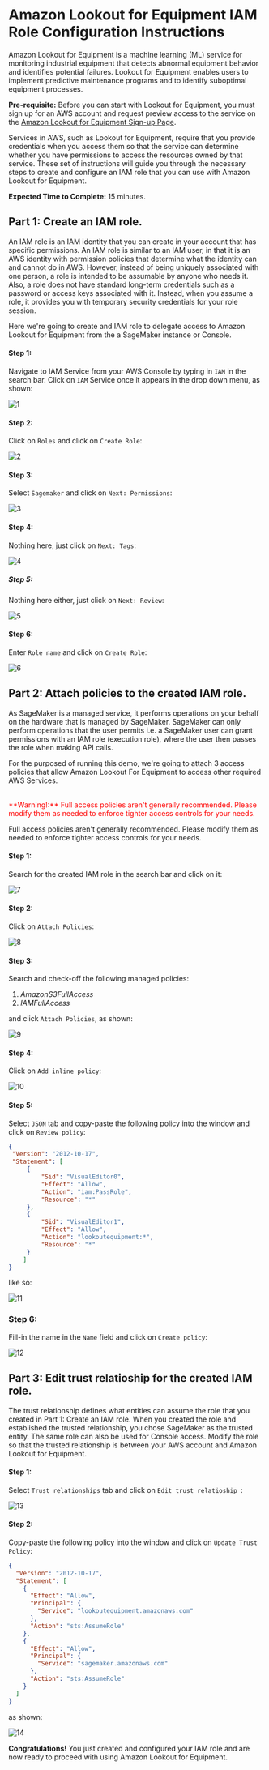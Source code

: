 # Amazon Lookout for Equipment IAM Role Configuration Instructions
Amazon Lookout for Equipment is a machine learning (ML) service for monitoring industrial equipment that detects abnormal equipment behavior and identifies potential failures. Lookout for Equipment enables users to implement predictive maintenance programs and to identify suboptimal equipment processes. 


**Pre-requisite:**
Before you can start with Lookout for Equipment, you must sign up for an AWS account and request preview access to the service on the [Amazon Lookout for Equipment Sign-up Page](https://pages.awscloud.com/Amazon-Lookout-for-Equipment-Preview.html). 

Services in AWS, such as Lookout for Equipment, require that you provide credentials when you access them so that the service can determine whether you have permissions to access the resources owned by that service. These set of instructions will guide you through the necessary steps to create and configure an IAM role that you can use with Amazon Lookout for Equipment.

**Expected Time to Complete:** 15 minutes. 

## Part 1: Create an IAM role.

An IAM role is an IAM identity that you can create in your account that has specific permissions. An IAM role is similar to an IAM user, in that it is an AWS identity with permission policies that determine what the identity can and cannot do in AWS. However, instead of being uniquely associated with one person, a role is intended to be assumable by anyone who needs it. Also, a role does not have standard long-term credentials such as a password or access keys associated with it. Instead, when you assume a role, it provides you with temporary security credentials for your role session. 

Here we're going to create and IAM role to delegate access to Amazon Lookout for Equipment from the a SageMaker instance or Console. 


#### Step 1: 
Navigate to IAM Service from your AWS Console by typing in `IAM` in the search bar. Click on `IAM` Service once it appears in the drop down menu, as shown:

![1](screenshots/1.png)


#### Step 2:
Click on `Roles` and click on `Create Role`:

![2](screenshots/2.png)


#### Step 3:
Select `Sagemaker` and click on `Next: Permissions`:

![3](screenshots/3.png)


#### Step 4:
Nothing here, just click on `Next: Tags`:

![4](screenshots/4.png)


##### Step 5:
Nothing here either, just click on `Next: Review`:

![5](screenshots/5.png)


#### Step 6:
Enter `Role name` and click on `Create Role`:

![6](screenshots/6.png)


## Part 2: Attach policies to the created IAM role.

As SageMaker is a managed service, it performs operations on your behalf on the hardware that is managed by SageMaker. SageMaker can only perform operations that the user permits i.e. a SageMaker user can grant permissions with an IAM role (execution role), where the user then passes the role when making API calls.

For the purposed of running this demo, we're going to attach 3 access policies that allow Amazon Lookout For Equipment to access other required AWS Services. 

</br>
<span style="color:red"> **Warning!:** Full access policies aren't generally recommended. Please modify them as needed to enforce tighter access controls for your needs. </span>


Full access policies aren't generally recommended. Please modify them as needed to enforce tighter access controls for your needs.


#### Step 1:
Search for the created IAM role in the search bar and click on it:

![7](screenshots/7.png)


#### Step 2:
Click on `Attach Policies`:

![8](screenshots/8.png)


#### Step 3:
Search and check-off the following managed policies:
1. _AmazonS3FullAccess_
2. _IAMFullAccess_

and click `Attach Policies`, as shown:

![9](screenshots/9.png)


#### Step 4:
Click on `Add inline policy`:

![10](screenshots/10.png)


#### Step 5: 
Select `JSON` tab and copy-paste the following policy into the window and click on `Review policy`: 

```json
{
 "Version": "2012-10-17",
 "Statement": [
     {
         "Sid": "VisualEditor0",
         "Effect": "Allow",
         "Action": "iam:PassRole",
         "Resource": "*"
     },
     {
         "Sid": "VisualEditor1",
         "Effect": "Allow",
         "Action": "lookoutequipment:*",
         "Resource": "*"
     }
    ]
}
```

like so:

![11](screenshots/11.png)

### Step 6:
Fill-in the name in the `Name` field and click on `Create policy`:

![12](screenshots/12.png)


## Part 3: Edit trust relatioship for the created IAM role.

The trust relationship defines what entities can assume the role that you created in Part 1: Create an IAM role. When you created the role and established the trusted relationship, you chose SageMaker as the trusted entity. The same role can also be used for Console access. Modify the role so that the trusted relationship is between your AWS account and Amazon Lookout for Equipment. 


#### Step 1:
Select `Trust relationships` tab and click on `Edit trust relatioship `:

![13](screenshots/13.png)


#### Step 2:
Copy-paste the following policy into the window and click on `Update Trust Policy`:

```json
{
  "Version": "2012-10-17",
  "Statement": [
    {
      "Effect": "Allow",
      "Principal": {
        "Service": "lookoutequipment.amazonaws.com"
      },
      "Action": "sts:AssumeRole"
    },
    {
      "Effect": "Allow",
      "Principal": {
        "Service": "sagemaker.amazonaws.com"
      },
      "Action": "sts:AssumeRole"
    }
  ]
}
```

as shown:

![14](screenshots/14.png)


**Congratulations!** You just created and configured your IAM role and are now ready to proceed with using Amazon Lookout for Equipment.
